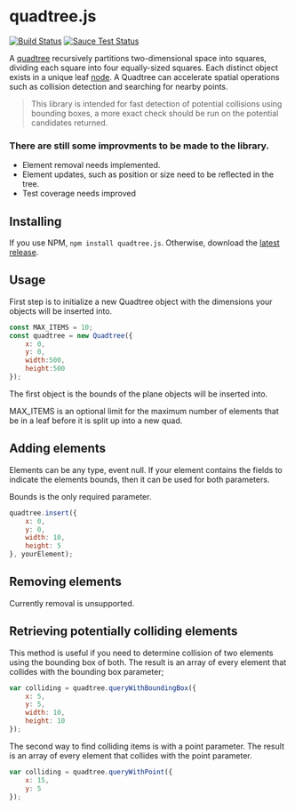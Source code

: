 # quadtree.js

[![Build Status](https://travis-ci.org/joekallen/quadtree.js.svg?branch=master)](https://travis-ci.org/joekallen/quadtree.js)
[![Sauce Test Status](https://saucelabs.com/browser-matrix/joeallen.svg)](https://saucelabs.com/u/joeallen)


A [quadtree](https://en.wikipedia.org/wiki/Quadtree) recursively partitions two-dimensional space into squares, dividing each square into four equally-sized squares. Each distinct object exists in a unique leaf [node](#nodes). A Quadtree can accelerate spatial operations such as collision detection and searching for nearby points.

> This library is intended for fast detection of potential collisions using bounding boxes, a more exact check should be run on the potential candidates returned.

### There are still some improvments to be made to the library.
* Element removal needs implemented.
* Element updates, such as position or size need to be reflected in the tree.
* Test coverage needs improved

## Installing

If you use NPM, `npm install quadtree.js`. Otherwise, download the [latest release](https://github.com/joekallen/quadtree.js/releases/latest).


## Usage
First step is to initialize a new Quadtree object with the dimensions your objects will be inserted into.
```js
const MAX_ITEMS = 10;
const quadtree = new Quadtree({
    x: 0,
    y: 0,
    width:500,
    height:500
});
```

The first object is the bounds of the plane objects will be inserted into.

MAX_ITEMS is an optional limit for the maximum number of elements that be in a leaf before it is split up into a new quad.


## Adding elements
Elements can be any type, event null.  If your element contains the fields to indicate the elements bounds, then it can be used for both parameters.

Bounds is the only required parameter.
```js
quadtree.insert({
    x: 0,
    y: 0,
    width: 10,
    height: 5
}, yourElement);
```

## Removing elements
Currently removal is unsupported.

## Retrieving potentially colliding elements
This method is useful if you need to determine collision of two elements using the bounding box of both.
The result is an array of every element that collides with the bounding box parameter;
```js
var colliding = quadtree.queryWithBoundingBox({
    x: 5,
    y: 5,
    width: 10,
    height: 10
});
```

The second way to find colliding items is with a point parameter.
The result is an array of every element that collides with the point parameter.
```js
var colliding = quadtree.queryWithPoint({
    x: 15,
    y: 5
});
```
